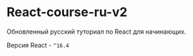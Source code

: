 # React-course-ru-v2

Обновленный русский туториал по React для начинающих.

Версия React - `^16.4`
